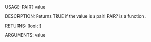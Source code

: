 USAGE:
     PAIR? value 

DESCRIPTION:
     Returns TRUE if the value is a pair!
     PAIR? is a function .

RETURNS: [logic!]

ARGUMENTS:
    value
